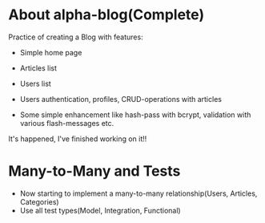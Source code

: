 # About alpha-blog(Complete)
Practice of creating a Blog with features:

* Simple home page

* Articles list

* Users list

* Users authentication, profiles, CRUD-operations with articles

* Some simple enhancement like hash-pass with bcrypt, validation with various flash-messages etc.


It's happened, I've finished working on it!!

# Many-to-Many and Tests
* Now starting to implement a many-to-many relationship(Users, Articles, Categories)
* Use all test types(Model, Integration, Functional)
